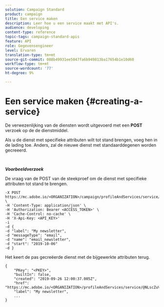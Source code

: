 ```yaml
---
solution: Campaign Standard
product: campaign
title: Een service maken
description: Leer hoe u een service maakt met API's.
audience: developing
content-type: reference
topic-tags: campaign-standard-apis
feature: API
role: Gegevensengineer
level: Ervaren
translation-type: tm+mt
source-git-commit: 088b49931ee5047fa6b949813ba17654b1e10d60
workflow-type: tm+mt
source-wordcount: '77'
ht-degree: 9%

---
```



# Een service maken {#creating-a-service}

De verwezenlijking van de diensten wordt uitgevoerd met een **POST** verzoek op de de dienstmiddel.

Als u de dienst met specifieke attributen wilt tot stand brengen, voeg hen in de lading toe. Anders, zal de nieuwe dienst met standaarddegenen worden gecreeerd.

<br/>

***Voorbeeldverzoek***

De vraag van de POST van de steekproef om de dienst met specifieke attributen tot stand te brengen.

```
-X POST https://mc.adobe.io/<ORGANIZATION>/campaign/profileAndServices/service/ \
-H 'Content-Type: application/json' \
-H 'Authorization: Bearer <ACCESS_TOKEN>' \
-H 'Cache-Control: no-cache' \
-H 'X-Api-Key: <API_KEY>'
-i
-d {
-d "label": "My newsletter",
-d "messageType": "email",
-d "name": "email_newsletter",
-d "start": "2019-10-06"
-d }
```

Het keert de pas gecreëerde dienst met de bijgewerkte attributen terug.

```
{
    "PKey": "<PKEY>",
    "builtIn": false,
    "created": "2019-09-26 12:00:37.005Z",
    "href": "https://mc.adobe.io/<ORGANIZATION>/profileAndServices/service/@NLscZuVHxdVu9rPftvrMWFfR1zRIxQGswSOmGLrK09JTF_iWhB0JCUHEndA_vvy__k9mzOYa5NVkcWDcrK8qGh0wygahX9kRcD44kiWWSEceShn3",
    "label": "My newsletter",
    ...
}
```
